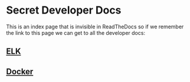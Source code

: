 # Secret Developer Docs

This is an index page that is invisible in ReadTheDocs so if we remember the link to this page we can get to all the developer docs:

## [ELK](elk.md)
## [Docker](docker.md)